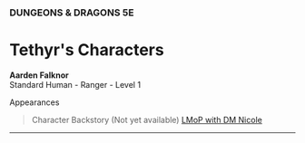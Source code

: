 ### DUNGEONS & DRAGONS 5E

# Tethyr's Characters

**Aarden Falknor**
<br />Standard Human - Ranger - Level 1

Appearances
> Character Backstory (Not yet available)
> [LMoP with DM Nicole](/campaign/2021-lmop-with-dm-nicole)

---
